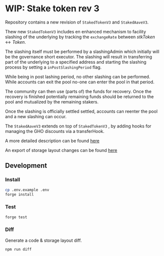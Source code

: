 # WIP: Stake token rev 3

Repository contains a new revision of `StakedTokenV3` and `StakedAaveV3`.

Thew new `StakedTokenV3` includes en enhanced mechanism to facility slashing of the underlying by tracking the `exchangeRate` between $stkToken \leftrightarrow Token$.

The slashing itself must be performed by a slashingAdmin which initially will be the governance short executor. The slashing will result in transferring part of the underlying to a specified address and starting the slashing process by setting a `inPostSlashingPeriod` flag.

While being in post lashing period, no other slashing can be performed. While accounts can exit the pool no-one can enter the pool in that period.

The community can then use (parts of) the funds for recovery. Once the recovery is finished potentially remaining funds should be returned to the pool and mutualized by the remaining stakers.

Once the slashing is officially settled settled, accounts can reenter the pool and a new slashing can occur.

The `StakedAaveV3` extends on top of `StakedTokenV3` , by adding hooks for managing the GHO discounts via a transferHook.

A more detailed description can be found [here](./properties.md)

An export of storage layout changes can be found [here](./storage.md)

## Development

### Install

```sh
cp .env.example .env
forge install
```

### Test

```sh
forge test
```

### Diff

Generate a code & storage layout diff.

```sh
npm run diff
```
